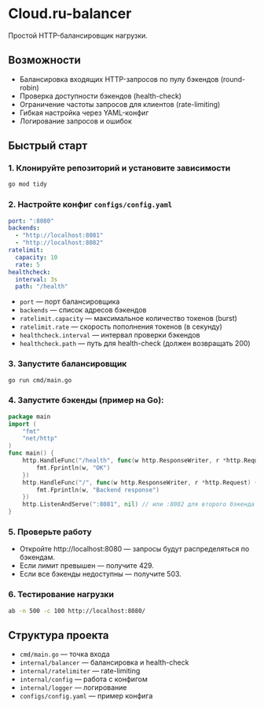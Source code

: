 # Cloud.ru-balancer

Простой HTTP-балансировщик нагрузки.

## Возможности
- Балансировка входящих HTTP-запросов по пулу бэкендов (round-robin)
- Проверка доступности бэкендов (health-check)
- Ограничение частоты запросов для клиентов (rate-limiting)
- Гибкая настройка через YAML-конфиг
- Логирование запросов и ошибок

## Быстрый старт

### 1. Клонируйте репозиторий и установите зависимости
```sh
go mod tidy
```

### 2. Настройте конфиг `configs/config.yaml`
```yaml
port: ":8080"
backends:
  - "http://localhost:8081"
  - "http://localhost:8082"
ratelimit:
  capacity: 10
  rate: 5
healthcheck:
  interval: 3s
  path: "/health"
```
- `port` — порт балансировщика
- `backends` — список адресов бэкендов
- `ratelimit.capacity` — максимальное количество токенов (burst)
- `ratelimit.rate` — скорость пополнения токенов (в секунду)
- `healthcheck.interval` — интервал проверки бэкендов
- `healthcheck.path` — путь для health-check (должен возвращать 200)

### 3. Запустите балансировщик
```sh
go run cmd/main.go
```

### 4. Запустите бэкенды (пример на Go):
```go
package main
import (
	"fmt"
	"net/http"
)
func main() {
	http.HandleFunc("/health", func(w http.ResponseWriter, r *http.Request) {
		fmt.Fprintln(w, "OK")
	})
	http.HandleFunc("/", func(w http.ResponseWriter, r *http.Request) {
		fmt.Fprintln(w, "Backend response")
	})
	http.ListenAndServe(":8081", nil) // или :8082 для второго бэкенда
}
```

### 5. Проверьте работу
- Откройте http://localhost:8080 — запросы будут распределяться по бэкендам.
- Если лимит превышен — получите 429.
- Если все бэкенды недоступны — получите 503.

### 6. Тестирование нагрузки
```sh
ab -n 500 -c 100 http://localhost:8080/
```

## Структура проекта
- `cmd/main.go` — точка входа
- `internal/balancer` — балансировка и health-check
- `internal/ratelimiter` — rate-limiting
- `internal/config` — работа с конфигом
- `internal/logger` — логирование
- `configs/config.yaml` — пример конфига
